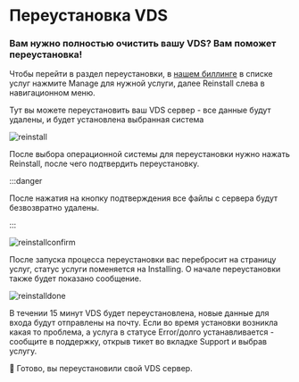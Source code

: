 # Переустановка VDS
### Вам нужно полностью очистить вашу VDS? Вам поможет переустановка!

Чтобы перейти в раздел переустановки, в [нашем биллинге](https://client.mwnodes.xyz) в списке услуг нажмите Manage для нужной услуги, далее Reinstall слева в навигационном меню.

Тут вы можете переустановить ваш VDS сервер - все данные будут удалены, и будет установлена выбранная система

![reinstall](https://file.mom/files/6CcNYM.png)

После выбора операционной системы для переустановки нужно нажать Reinstall, после чего подтвердить переустановку.

:::danger

После нажатия на кнопку подтверждения все файлы с сервера будут безвозвратно удалены.

:::

![reinstallconfirm](https://file.mom/files/LH201x.png)

После запуска процесса переустановки вас перебросит на страницу услуг, статус услуги поменяется на Installing. О начале переустановки также будет показано сообщение.

![reinstalldone](https://file.mom/files/GLU38p.png)

В течении 15 минут VDS будет переустановлена, новые данные для входа будут отправлены на почту.
Если во время установки возникла какая то проблема, а услуга в статусе Error/долго устанавливается - сообщите в поддержку, открыв тикет во вкладке Support и выбрав услугу.

🎉 Готово, вы переустановили свой VDS сервер.